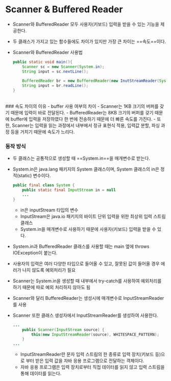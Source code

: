 # Scanner & Buffered Reader

- Scanner와 BufferedReader 모두 사용자(키보드) 입력을 받을 수 있는 기능을 제공한다.
- 두 클래스가 가지고 있는 함수들에도 차이가 있지만 가장 큰 차이는 ==속도==이다.

- Scanner와 BufferedReader 사용법
    ```java
    public static void main(){
        Scanner sc = new Scanner(System.in);
        String input = sc.nextLine();
        
        BufferedReader br = new BufferedReader(new InutStreamReader(System.in));
        String input = br.readLine();
    }
    ```

<br>
### 속도 차이의 이유
- buffer 사용 여부의 차이
- Scanner는 1KB 크기의 버퍼를 갖기 때문에 입력이 바로 전달된다.
- BufferedReader는 8KB 크기의 버퍼를 갖기 때문에 buffer에 입력을 저장하였다 한 번에 전송하기 때문에 더 빠른 속도를 가진다.
- 또한, Scanner는 입력을 읽는 과정에서 내부에서 정규 표현식 적용, 입력값 분할, 파싱 과정 등을 거치기 때문에 속도가 느리다.



### 동작 방식
- 두 클래스는 공통적으로 생성할 때 ==System.in==을 매개변수로 받는다.
- System.in은 java.lang 패키지의 System 클래스이며, System 클래스의 in은 정적(static) 변수이다.
    ```java
    public final class System {
        public static final InputStream in = null
        ...
    }
    ```
    - in은 inputStream 타입의 변수
    - InputStream은 java.io 패키지의 바이트 단위 입력을 위한 최상위 입력 스트림 클래스
    - System.in을 매개변수로 사용하기 때문에 사용자(키보드) 입력을 받을 수 있다.
    
- System.in과 BufferedReader 클래스를 사용할 때는 main 옆에 throws IOException이 붙는다.
- 사용자의 입력은 여러 다양한 타입으로 들어올 수 있고, 잘못된 값이 들어올 경우 에러가 나지 않도록 예외처리가 필요

- Scanner는 System.in을 생성할 때 내부에서 try-catch를 사용하여 예외처리를 하기 때문에 따로 예외 처리하지 않아도 됨
- Scanner와 달리 BufferedReader는 생성시에 매개변수로 InputStreamReader를 사용
- Scanner 또한 클래스 생성자에서 InputStreamReader를 생성하여 사용한다.
    ```java
    ...
        public Scanner(InputStream source) {
            this(new InputStreamReader(source), WHITESPACE_PATTERN);
        }
    ...
    ```
    - InputStreamReader란 문자 입력 스트림의 한 종류로 입력 장치(키보드 등)으로 부터 받은 입력 값을 자바 응용 프로그램으로 전달하는 객체이다.
    - 자바 응용 프로그램은 입력 장치로부터 직접 데이터를 읽지 않고 입력 스트림을 통해 데이터를 읽는다.
    
    
    
    
    
    
    
    
